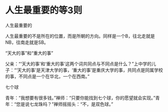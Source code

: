 # 人生最重要的等3则

人生最重要的

人生最重要的不是所在的位置，而是所朝的方向。同样是一个B，往北走就是NB，往南走就是SB。

“天大的事”和“重大的事”

父亲：“‘天大的事’和‘重大的事’这两个词共同点与不同点是什么？”上中学的儿子：“‘天大的事’是天津大学的事，‘重大的事’是重庆大学的事，共同点是同属学校的事，不同点是一个在华北，一个在西南。”

七个球

青年：“我想要有很多钱。”禅师：“只要你能找到七个球，你的愿望就会实现。”青年：“您是说七龙珠吗？”禅师摇摇头：“不，是双色球。”